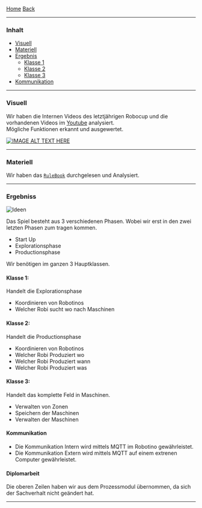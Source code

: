 [Home](home) [Back](KonzeptFLDa)  

----------

### Inhalt ###

- <a href="#v">Visuell</a>
- <a href="#m">Materiell</a>
- <a href="#e">Ergebnis</a>
	- <a href="#k1">Klasse 1</a>
	- <a href="#k2">Klasse 2</a>
	- <a href="#k3">Klasse 3</a>
- <a href="#com">Kommunikation</a>

----------
### <a name="v">Visuell</a> ###

Wir haben die Internen Videos des letztjährigen Robocup und die vorhandenen Videos im [Youtube](https://www.youtube.com/results?search_query=robocup+2014+logistics+league) analysiert.  
Mögliche Funktionen erkannt und ausgewertet.   

[![IMAGE ALT TEXT HERE](http://img.youtube.com/vi/YOUTUBE_VIDEO_ID_HERE/0.jpg)](https://www.youtube.com/watch?v=J-5QzhGg4ls)


----------

### <a name="m">Materiell</a> ###

Wir haben das [`RuleBook`](http://www.robocup-logistics.org/rules/rulebook2015.pdf?attredirects=0&d=1) durchgelesen und Analysiert.    

----------


### <a name="e">Ergebniss</a> ###

![Ideen](https://gitlab.com/solidus/hefei/uploads/4a56788e0908c8e418d145f45fbb2c49/Ideen.PNG)

Das Spiel besteht aus 3 verschiedenen Phasen. Wobei wir erst in den zwei letzten Phasen zum tragen kommen.
- Start Up
- Explorationsphase
- Productionsphase

Wir benötigen im ganzen 3 Hauptklassen.  

#### <a name="k1">Klasse 1:</a>  
Handelt die Explorationsphase
 - Koordinieren von Robotinos 
- Welcher Robi sucht wo nach Maschinen    
  
#### <a name="k2">Klasse 2:</a>  
Handelt die Productionsphase
 - Koordinieren von Robotinos
- Welcher Robi Produziert wo  
- Welcher Robi Produziert wann     
- Welcher Robi Produziert was 

#### <a name="k3">Klasse 3:</a>   
Handelt das komplette Feld in Maschinen.  
- Verwalten von Zonen  
- Speichern der Maschinen
- Verwalten der Maschinen

#### <a name="com">Kommunikation</a> #####

- Die Kommunikation Intern wird mittels MQTT im Robotino gewährleistet.  
- Die Kommunikation Extern wird mittels MQTT auf einem extrenen Computer gewährleistet.

#### Diplomarbeit
Die oberen Zeilen haben wir aus dem Prozessmodul übernommen, da sich der Sachverhalt nicht geändert hat. 

----------